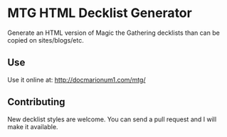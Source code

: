 MTG HTML Decklist Generator
===========================

Generate an HTML version of Magic the Gathering decklists than can be copied on sites/blogs/etc.  

## Use

Use it online at: http://docmarionum1.com/mtg/

## Contributing

New decklist styles are welcome.  You can send a pull request and I will make it available.
